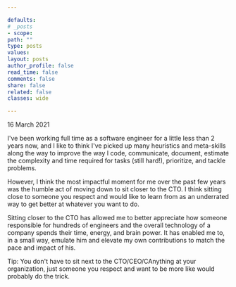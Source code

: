 ```yaml
---

defaults:
# _posts
- scope:
path: ""
type: posts
values:
layout: posts
author_profile: false
read_time: false
comments: false
share: false
related: false
classes: wide

---
```


16 March 2021

I've been working full time as a software engineer for a little less than 2 years now, and I like to think I've picked up many heuristics and meta-skills along the way to improve the way I code, communicate, document, estimate the complexity and time required for tasks (still hard!), prioritize, and tackle problems.

However, I think the most impactful moment for me over the past few years was the humble act of moving down to sit closer to the CTO. I think sitting close to someone you respect and would like to learn from as an underrated way to get better at whatever you want to do.

Sitting closer to the CTO has allowed me to better appreciate how someone responsible for hundreds of engineers and the overall technology of a company spends their time, energy, and brain power. It has enabled me to, in a small way, emulate him and elevate my own contributions to match the pace and impact of his.

Tip: You don't have to sit next to the CTO/CEO/CAnything at your organization, just someone you respect and want to be more like would probably do the trick.